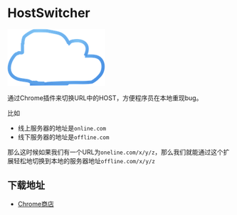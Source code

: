 # HostSwitcher

![](./app/images/icon-128.png)

通过Chrome插件来切换URL中的HOST，方便程序员在本地重现bug。

比如

- 线上服务器的地址是`online.com`
- 线下服务器的地址是`offline.com`

那么这时候如果我们有一个URL为`oneline.com/x/y/z`，那么我们就能通过这个扩展轻松地切换到本地的服务器地址`offline.com/x/y/z`


## 下载地址

- [Chrome商店](https://chrome.google.com/webstore/detail/lodhoameeheeedebkghhlmifhinfkhhe/publish-accepted)

